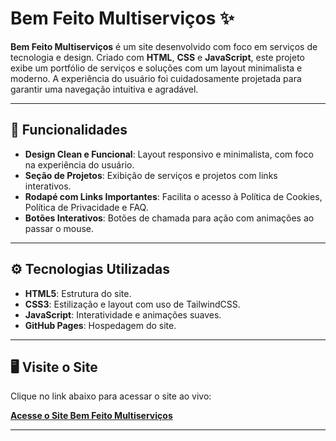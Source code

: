 # Bem Feito Multiserviços :sparkles:

**Bem Feito Multiserviços** é um site desenvolvido com foco em serviços de tecnologia e design. Criado com **HTML**, **CSS** e **JavaScript**, este projeto exibe um portfólio de serviços e soluções com um layout minimalista e moderno. A experiência do usuário foi cuidadosamente projetada para garantir uma navegação intuitiva e agradável.


---

## 🚀 Funcionalidades

- **Design Clean e Funcional**: Layout responsivo e minimalista, com foco na experiência do usuário.
- **Seção de Projetos**: Exibição de serviços e projetos com links interativos.
- **Rodapé com Links Importantes**: Facilita o acesso à Política de Cookies, Política de Privacidade e FAQ.
- **Botões Interativos**: Botões de chamada para ação com animações ao passar o mouse.

---

## ⚙️ Tecnologias Utilizadas

- **HTML5**: Estrutura do site.
- **CSS3**: Estilização e layout com uso de TailwindCSS.
- **JavaScript**: Interatividade e animações suaves.
- **GitHub Pages**: Hospedagem do site.

---

## 🖥️ Visite o Site

Clique no link abaixo para acessar o site ao vivo:

[**Acesse o Site Bem Feito Multiserviços**](https://sitebemfeitomultiservicos.github.io/)

---
